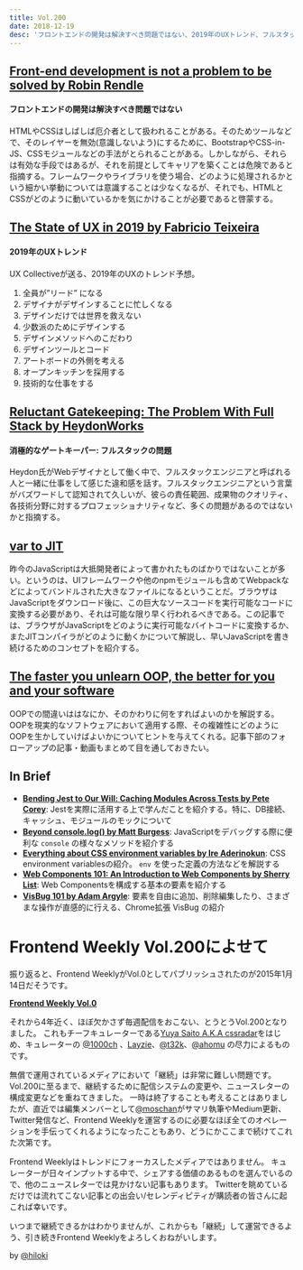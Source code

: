```yaml
---
title: Vol.200
date: 2018-12-19
desc: 'フロントエンドの開発は解決すべき問題ではない、2019年のUXトレンド、フルスタックの問題、ほか計10リンク'
---
```


## [Front-end development is not a problem to be solved by Robin Rendle](https://css-tricks.com/front-end-development-is-not-a-problem-to-be-solved/)

#### フロントエンドの開発は解決すべき問題ではない

HTMLやCSSはしばしば厄介者として扱われることがある。そのためツールなどで、そのレイヤーを無効(意識しないよう)にするために、BootstrapやCSS-in-JS、CSSモジュールなどの手法がとられることがある。しかしながら、それらは有効な手段ではあるが、それを前提としてキャリアを築くことは危険であると指摘する。フレームワークやライブラリを使う場合、どのように処理されるかという細かい挙動については意識することは少なくなるが、それでも、HTMLとCSSがどのように動いているかを気にかけることが必要であると啓蒙する。

## [The State of UX in 2019 by Fabricio Teixeira](https://trends.uxdesign.cc/2019)

#### 2019年のUXトレンド

UX Collectiveが送る、2019年のUXのトレンド予想。

1. 全員が”リード” になる
2. デザイナがデザインすることに忙しくなる
3. デザインだけでは世界を救えない
4. 少数派のためにデザインする
5. デザインメソッドへのこだわり
6. デザインツールとコード
7. アートボードの外側を考える
8. オープンキッチンを採用する
9. 技術的な仕事をする


## [Reluctant Gatekeeping: The Problem With Full Stack by HeydonWorks](http://www.heydonworks.com/article/reluctant-gatekeeping-the-problem-with-full-stack)

#### 消極的なゲートキーパー: フルスタックの問題

Heydon氏がWebデザイナとして働く中で、フルスタックエンジニアと呼ばれる人と一緒に仕事をして感じた違和感を話す。フルスタックエンジニアという言葉がバズワードして認知されて久しいが、彼らの責任範囲、成果物のクオリティ、各技術分野に対するプロフェッショナリティなど、多くの問題があるのではないかと指摘する。

## [var to JIT](https://alistapart.com/article/var-to-jit/)

昨今のJavaScriptは大抵開発者によって書かれたものばかりではないことが多い。というのは、UIフレームワークや他のnpmモジュールも含めてWebpackなどによってバンドルされた大きなファイルになるということだ。ブラウザはJavaScriptをダウンロード後に、この巨大なソースコードを実行可能なコードに変換する必要があり、それは可能な限り早く行われるべきである。この記事では、ブラウザがJavaScriptをどのように実行可能なバイトコードに変換するか、またJITコンパイラがどのように動くかについて解説し、早いJavaScriptを書き続けるためのコンセプトを紹介する。

## [The faster you unlearn OOP, the better for you and your software](https://dpc.pw/the-faster-you-unlearn-oop-the-better-for-you-and-your-software)

OOPでの間違いははなにか、そのかわりに何をすればよいのかを解説する。OOPを現実的なソフトウェアにおいて適用する際、その複雑性にどのようにOOPを生かしていけばよいかについてヒントを与えてくれる。記事下部のフォローアップの記事・動画もまとめて目を通しておきたい。

## In Brief

- [**Bending Jest to Our Will: Caching Modules Across Tests by Pete Corey**](http://www.petecorey.com/blog/2018/11/05/bending-jest-to-our-will-caching-modules-across-tests/): Jestを実際に活用する上で学んだことを紹介する。特に、DB接続、キャッシュ、モジュールのモックについて
- [**Beyond console.log() by Matt Burgess**](https://medium.com/@mattburgess/beyond-console-log-2400fdf4a9d8): JavaScriptをデバッグする際に便利な `console` の様々なメソッドを紹介する
- [**Everything about CSS environment variables by Ire Aderinokun**](https://bitsofco.de/css-environment-variables/): CSS environment variablesの紹介。 `env`  を使った定義の方法などを解説する
- [**Web Components 101: An Introduction to Web Components by Sherry List**](https://www.telerik.com/blogs/web-components-101-an-introduction-to-web-components): Web Componentsを構成する基本の要素を紹介する
- [**VisBug 101 by Adam Argyle**](https://medium.com/google-design/visbug-101-d2636120f8d7): 要素を自由に追加、削除編集したり、さまざまな操作が直感的に行える、Chrome拡張 VisBug の紹介


# Frontend Weekly Vol.200によせて

振り返ると、Frontend WeeklyがVol.0としてパブリッシュされたのが2015年1月14日だそうです。

[**Frontend Weekly Vol.0**](https://github.com/frontendweekly/frontendweekly.tokyo/blob/master/content/0.md)

それから4年近く、ほぼ欠かさず毎週配信をおこない、とうとうVol.200となりました。
これもチーフキュレーターである[Yuya Saito A.K.A cssradar](https://twitter.com/cssradar)をはじめ、キュレーターの [@1000ch](https://twitter.com/1000ch) 、[Layzie](https://github.com/Layzie)、[@t32k](https://twitter.com/t32k)、[@ahomu](https://twitter.com/ahomu) の尽力によるものです。

無償で運用されているメディアにおいて「継続」は非常に難しい問題です。
Vol.200に至るまで、継続するために配信システムの変更や、ニュースレターの構成変更などを重ねてきました。
一時は終了することも考えることはありましたが、直近では編集メンバーとして[@moschan](https://twitter.com/moschann)がサマリ執筆やMedium更新、Twitter発信など、Frontend Weeklyを運営するのに必要なほぼ全てのオペレーションを手伝ってくれるようになったこともあり、どうにかここまで続けてこれた次第です。

Frontend Weeklyはトレンドにフォーカスしたメディアではありません。
キュレーターが日々インプットする中で、シェアする価値のあるものを選んでいるので、他のニュースレターでは見かけない記事もあります。
Twitterを眺めているだけでは流れてこない記事との出会い/セレンディピティが購読者の皆さんに起これば幸いです。

いつまで継続できるかはわかりませんが、これからも「継続」して運営できるよう、引き続きFrontend Weeklyをよろしくおねがいします。

by [@hiloki](https://twitter.com/hiloki)


